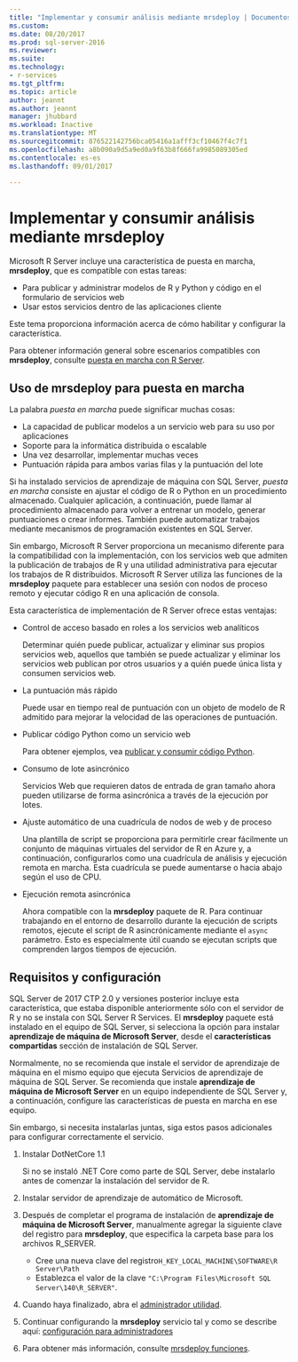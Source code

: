 ```yaml
---
title: "Implementar y consumir análisis mediante mrsdeploy | Documentos de Microsoft"
ms.custom: 
ms.date: 08/20/2017
ms.prod: sql-server-2016
ms.reviewer: 
ms.suite: 
ms.technology:
- r-services
ms.tgt_pltfrm: 
ms.topic: article
author: jeannt
ms.author: jeannt
manager: jhubbard
ms.workload: Inactive
ms.translationtype: MT
ms.sourcegitcommit: 876522142756bca05416a1afff3cf10467f4c7f1
ms.openlocfilehash: a8b090a9d5a9ed0a9f63b8f666fa9985089305ed
ms.contentlocale: es-es
ms.lasthandoff: 09/01/2017

---
```


# <a name="deploy-and-consume-analytics-using-mrsdeploy"></a>Implementar y consumir análisis mediante mrsdeploy

Microsoft R Server incluye una característica de puesta en marcha, **mrsdeploy**, que es compatible con estas tareas:

+ Para publicar y administrar modelos de R y Python y código en el formulario de servicios web
+ Usar estos servicios dentro de las aplicaciones cliente

Este tema proporciona información acerca de cómo habilitar y configurar la característica.

Para obtener información general sobre escenarios compatibles con **mrsdeploy**, consulte [puesta en marcha con R Server](https://docs.microsoft.com/r-server/what-is-operationalization).

## <a name="using-mrsdeploy-for-operationalization"></a>Uso de mrsdeploy para puesta en marcha

La palabra *puesta en marcha* puede significar muchas cosas:

+ La capacidad de publicar modelos a un servicio web para su uso por aplicaciones
+ Soporte para la informática distribuida o escalable
+ Una vez desarrollar, implementar muchas veces
+ Puntuación rápida para ambos varias filas y la puntuación del lote

Si ha instalado servicios de aprendizaje de máquina con SQL Server, *puesta en marcha* consiste en ajustar el código de R o Python en un procedimiento almacenado. Cualquier aplicación, a continuación, puede llamar al procedimiento almacenado para volver a entrenar un modelo, generar puntuaciones o crear informes. También puede automatizar trabajos mediante mecanismos de programación existentes en SQL Server.

Sin embargo, Microsoft R Server proporciona un mecanismo diferente para la compatibilidad con la implementación, con los servicios web que admiten la publicación de trabajos de R y una utilidad administrativa para ejecutar los trabajos de R distribuidos. Microsoft R Server utiliza las funciones de la **mrsdeploy** paquete para establecer una sesión con nodos de proceso remoto y ejecutar código R en una aplicación de consola.

Esta característica de implementación de R Server ofrece estas ventajas:

+ Control de acceso basado en roles a los servicios web analíticos

    Determinar quién puede publicar, actualizar y eliminar sus propios servicios web, aquellos que también se puede actualizar y eliminar los servicios web publican por otros usuarios y a quién puede única lista y consumen servicios web.

+ La puntuación más rápido
  
  Puede usar en tiempo real de puntuación con un objeto de modelo de R admitido para mejorar la velocidad de las operaciones de puntuación.

+ Publicar código Python como un servicio web

  Para obtener ejemplos, vea [publicar y consumir código Python](./python/publish-consume-python-code.md).

+ Consumo de lote asincrónico

  Servicios Web que requieren datos de entrada de gran tamaño ahora pueden utilizarse de forma asincrónica a través de la ejecución por lotes.

+ Ajuste automático de una cuadrícula de nodos de web y de proceso

  Una plantilla de script se proporciona para permitirle crear fácilmente un conjunto de máquinas virtuales del servidor de R en Azure y, a continuación, configurarlos como una cuadrícula de análisis y ejecución remota en marcha. Esta cuadrícula se puede aumentarse o hacia abajo según el uso de CPU.

+ Ejecución remota asincrónica

    Ahora compatible con la **mrsdeploy** paquete de R. Para continuar trabajando en el entorno de desarrollo durante la ejecución de scripts remotos, ejecute el script de R asincrónicamente mediante el `async` parámetro. Esto es especialmente útil cuando se ejecutan scripts que comprenden largos tiempos de ejecución.

## <a name="requirements-and-configuration"></a>Requisitos y configuración

SQL Server de 2017 CTP 2.0 y versiones posterior incluye esta característica, que estaba disponible anteriormente sólo con el servidor de R y no se instala con SQL Server R Services. El **mrsdeploy** paquete está instalado en el equipo de SQL Server, si selecciona la opción para instalar **aprendizaje de máquina de Microsoft Server**, desde el **características compartidas** sección de instalación de SQL Server.

Normalmente, no se recomienda que instale el servidor de aprendizaje de máquina en el mismo equipo que ejecuta Servicios de aprendizaje de máquina de SQL Server. Se recomienda que instale **aprendizaje de máquina de Microsoft Server** en un equipo independiente de SQL Server y, a continuación, configure las características de puesta en marcha en ese equipo.

Sin embargo, si necesita instalarlas juntas, siga estos pasos adicionales para configurar correctamente el servicio.

1. Instalar DotNetCore 1.1

    Si no se instaló .NET Core como parte de SQL Server, debe instalarlo antes de comenzar la instalación del servidor de R.

2. Instalar servidor de aprendizaje de automático de Microsoft.

3. Después de completar el programa de instalación de **aprendizaje de máquina de Microsoft Server**, manualmente agregar la siguiente clave del registro para **mrsdeploy**, que especifica la carpeta base para los archivos R_SERVER. 

    + Cree una nueva clave del registro`H_KEY_LOCAL_MACHINE\SOFTWARE\R Server\Path`
    + Establezca el valor de la clave `"C:\Program Files\Microsoft SQL Server\140\R_SERVER"`.

4. Cuando haya finalizado, abra el [administrador utilidad](https://docs.microsoft.com/r-server/operationalize/configure-use-admin-utility).

5. Continuar configurando la **mrsdeploy** servicio tal y como se describe aquí: [configuración para administradores](https://docs.microsoft.com/r-server/operationalize/configure-start-for-administrators)

6. Para obtener más información, consulte [mrsdeploy funciones](https://docs.microsoft.com/r-server/r-reference/mrsdeploy/mrsdeploy-package).

